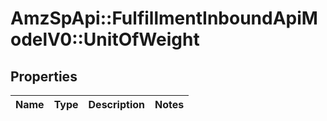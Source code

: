 # AmzSpApi::FulfillmentInboundApiModelV0::UnitOfWeight

## Properties
Name | Type | Description | Notes
------------ | ------------- | ------------- | -------------

